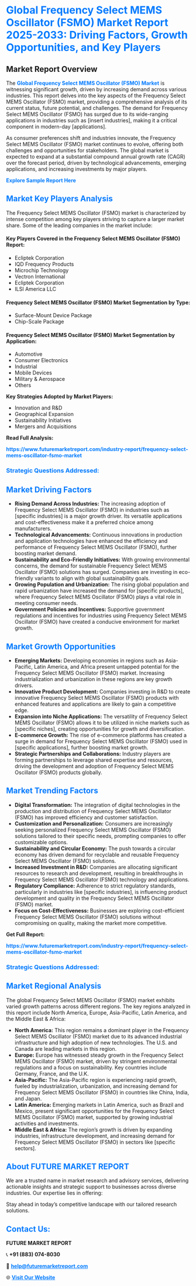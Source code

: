 <h1 style="color: #007BFF;">Global Frequency Select MEMS Oscillator (FSMO) Market Report 2025-2033: Driving Factors, Growth Opportunities, and Key Players</h1>

<section id="overview">
<h2>Market Report Overview</h2>
<p>The <a href="https://www.futuremarketreport.com/industry-report/frequency-select-mems-oscillator-fsmo-market" style="color: #007BFF; text-decoration: none;"><strong>Global Frequency Select MEMS Oscillator (FSMO) Market</strong></a> is witnessing significant growth, driven by increasing demand across various industries. This report delves into the key aspects of the Frequency Select MEMS Oscillator (FSMO) market, providing a comprehensive analysis of its current status, future potential, and challenges. The demand for Frequency Select MEMS Oscillator (FSMO) has surged due to its wide-ranging applications in industries such as [insert industries], making it a critical component in modern-day [applications].</p>
<p>As consumer preferences shift and industries innovate, the Frequency Select MEMS Oscillator (FSMO) market continues to evolve, offering both challenges and opportunities for stakeholders. The global market is expected to expand at a substantial compound annual growth rate (CAGR) over the forecast period, driven by technological advancements, emerging applications, and increasing investments by major players.</p>
</section>

<section id="overview">
<p><a href="https://www.futuremarketreport.com/request-sample/reportId=75199" style="color: #007BFF; text-decoration: none;"><strong>Explore Sample Report Here</strong></a></p>
</section>

<section id="key-players">
<h2 style="color: #007BFF;">Market Key Players Analysis</h2>
<p>The Frequency Select MEMS Oscillator (FSMO) market is characterized by intense competition among key players striving to capture a larger market share. Some of the leading companies in the market include:</p>
<h4>Key Players Covered in the Frequency Select MEMS Oscillator (FSMO) Report:</h4>
<ul><li>Ecliptek Corporation</li><li>IQD Frequency Products</li><li>Microchip Technology</li><li>Vectron International</li><li>Ecliptek Corporation</li><li>ILSI America LLC</li></ul>
<h4>Frequency Select MEMS Oscillator (FSMO) Market Segmentation by Type:</h4>
<ul><li>Surface-Mount Device Package</li><li>Chip-Scale Package</li></ul>

<h4>Frequency Select MEMS Oscillator (FSMO) Market Segmentation by Application:</h4>
<ul><li>Automotive</li><li>Consumer Electronics</li><li>Industrial</li><li>Mobile Devices</li><li>Military &amp; Aerospace</li><li>Others</li></ul>
<p><strong>Key Strategies Adopted by Market Players:</strong></p>
<ul>
<li>Innovation and R&D</li>
<li>Geographical Expansion</li>
<li>Sustainability Initiatives</li>
<li>Mergers and Acquisitions</li>
</ul>
</section>

<section>
<p><strong>Read Full Analysis: </strong></p><a href="https://www.futuremarketreport.com/industry-report/frequency-select-mems-oscillator-fsmo-market" style="color: #007BFF; text-decoration: none;"><strong>https://www.futuremarketreport.com/industry-report/frequency-select-mems-oscillator-fsmo-market</strong></a>
<h3 style="color: #007BFF;">Strategic Questions Addressed:</h3>
</section>

<section id="driving-factors">
<h2 style="color: #007BFF;">Market Driving Factors</h2>
<ul>
<li><strong>Rising Demand Across Industries:</strong> The increasing adoption of Frequency Select MEMS Oscillator (FSMO) in industries such as [specific industries] is a major growth driver. Its versatile applications and cost-effectiveness make it a preferred choice among manufacturers.</li>
<li><strong>Technological Advancements:</strong> Continuous innovations in production and application technologies have enhanced the efficiency and performance of Frequency Select MEMS Oscillator (FSMO), further boosting market demand.</li>
<li><strong>Sustainability and Eco-Friendly Initiatives:</strong> With growing environmental concerns, the demand for sustainable Frequency Select MEMS Oscillator (FSMO) solutions has surged. Companies are investing in eco-friendly variants to align with global sustainability goals.</li>
<li><strong>Growing Population and Urbanization:</strong> The rising global population and rapid urbanization have increased the demand for [specific products], where Frequency Select MEMS Oscillator (FSMO) plays a vital role in meeting consumer needs.</li>
<li><strong>Government Policies and Incentives:</strong> Supportive government regulations and incentives for industries using Frequency Select MEMS Oscillator (FSMO) have created a conducive environment for market growth.</li>
</ul>
</section>

<section id="growth-opportunities">
<h2 style="color: #007BFF;">Market Growth Opportunities</h2>
<ul>
<li><strong>Emerging Markets:</strong> Developing economies in regions such as Asia-Pacific, Latin America, and Africa present untapped potential for the Frequency Select MEMS Oscillator (FSMO) market. Increasing industrialization and urbanization in these regions are key growth drivers.</li>
<li><strong>Innovative Product Development:</strong> Companies investing in R&D to create innovative Frequency Select MEMS Oscillator (FSMO) products with enhanced features and applications are likely to gain a competitive edge.</li>
<li><strong>Expansion into Niche Applications:</strong> The versatility of Frequency Select MEMS Oscillator (FSMO) allows it to be utilized in niche markets such as [specific niches], creating opportunities for growth and diversification.</li>
<li><strong>E-commerce Growth:</strong> The rise of e-commerce platforms has created a surge in demand for Frequency Select MEMS Oscillator (FSMO) used in [specific applications], further boosting market growth.</li>
<li><strong>Strategic Partnerships and Collaborations:</strong> Industry players are forming partnerships to leverage shared expertise and resources, driving the development and adoption of Frequency Select MEMS Oscillator (FSMO) products globally.</li>
</ul>
</section>

<section id="trending-factors">
<h2 style="color: #007BFF;">Market Trending Factors</h2>
<ul>
<li><strong>Digital Transformation:</strong> The integration of digital technologies in the production and distribution of Frequency Select MEMS Oscillator (FSMO) has improved efficiency and customer satisfaction.</li>
<li><strong>Customization and Personalization:</strong> Consumers are increasingly seeking personalized Frequency Select MEMS Oscillator (FSMO) solutions tailored to their specific needs, prompting companies to offer customizable options.</li>
<li><strong>Sustainability and Circular Economy:</strong> The push towards a circular economy has driven demand for recyclable and reusable Frequency Select MEMS Oscillator (FSMO) solutions.</li>
<li><strong>Increased Investment in R&D:</strong> Companies are allocating significant resources to research and development, resulting in breakthroughs in Frequency Select MEMS Oscillator (FSMO) technology and applications.</li>
<li><strong>Regulatory Compliance:</strong> Adherence to strict regulatory standards, particularly in industries like [specific industries], is influencing product development and quality in the Frequency Select MEMS Oscillator (FSMO) market.</li>
<li><strong>Focus on Cost-Effectiveness:</strong> Businesses are exploring cost-efficient Frequency Select MEMS Oscillator (FSMO) solutions without compromising on quality, making the market more competitive.</li>
</ul>
</section>

<section>
<p><strong>Get Full Report: </strong></p><a href="https://www.futuremarketreport.com/industry-report/frequency-select-mems-oscillator-fsmo-market" style="color: #007BFF; text-decoration: none;"><strong>https://www.futuremarketreport.com/industry-report/frequency-select-mems-oscillator-fsmo-market</strong></a>
<h3 style="color: #007BFF;">Strategic Questions Addressed:</h3>
</section>


<section id="regional-analysis">
<h2 style="color: #007BFF;">Market Regional Analysis</h2>
<p>The global Frequency Select MEMS Oscillator (FSMO) market exhibits varied growth patterns across different regions. The key regions analyzed in this report include North America, Europe, Asia-Pacific, Latin America, and the Middle East & Africa:</p>
<ul>
<li><strong>North America:</strong> This region remains a dominant player in the Frequency Select MEMS Oscillator (FSMO) market due to its advanced industrial infrastructure and high adoption of new technologies. The U.S. and Canada are leading markets in this region.</li>
<li><strong>Europe:</strong> Europe has witnessed steady growth in the Frequency Select MEMS Oscillator (FSMO) market, driven by stringent environmental regulations and a focus on sustainability. Key countries include Germany, France, and the U.K.</li>
<li><strong>Asia-Pacific:</strong> The Asia-Pacific region is experiencing rapid growth, fueled by industrialization, urbanization, and increasing demand for Frequency Select MEMS Oscillator (FSMO) in countries like China, India, and Japan.</li>
<li><strong>Latin America:</strong> Emerging markets in Latin America, such as Brazil and Mexico, present significant opportunities for the Frequency Select MEMS Oscillator (FSMO) market, supported by growing industrial activities and investments.</li>
<li><strong>Middle East & Africa:</strong> The region’s growth is driven by expanding industries, infrastructure development, and increasing demand for Frequency Select MEMS Oscillator (FSMO) in sectors like [specific sectors].</li>
</ul>
</section>

<footer>
<h2 style="color: #007BFF;">About FUTURE MARKET REPORT</h2>
<p>We are a trusted name in market research and advisory services, delivering actionable insights and strategic support to businesses across diverse industries. Our expertise lies in offering:</p>

<p>Stay ahead in today’s competitive landscape with our tailored research solutions.</p>

<h2 style="color: #007BFF;">Contact Us:</h2>
<p><strong>FUTURE MARKET REPORT</strong></p>
<p>📞 <strong>+91 (883) 074-8030</strong></p>
<p>📧 <strong><a href="mailto:help@futuremarketreport.com" style="color: #007BFF;">help@futuremarketreport.com</a></strong></p>
<p>🌐 <strong><a href="https://www.futuremarketreport.com/" style="color: #007BFF;">Visit Our Website</a></strong></p>
</footer>